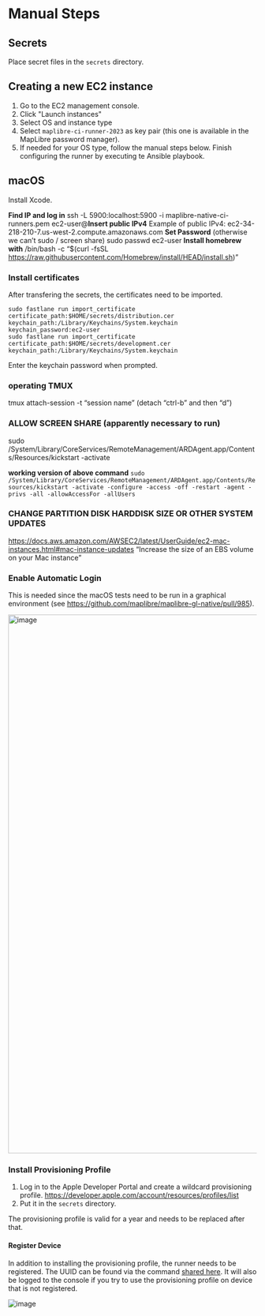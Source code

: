 # Manual Steps

## Secrets

Place secret files in the `secrets` directory.


## Creating a new EC2 instance

1. Go to the EC2 management console.
2. Click "Launch instances"
3. Select OS and instance type
4. Select `maplibre-ci-runner-2023` as key pair (this one is available in the MapLibre password manager).
5. If needed for your OS type, follow the manual steps below. Finish configuring the runner by executing te Ansible playbook.

## macOS

Install Xcode.

**Find IP and log in**
ssh -L 5900:localhost:5900 -i maplibre-native-ci-runners.pem ec2-user@**Insert public IPv4**
Example of public IPv4: ec2-34-218-210-7.us-west-2.compute.amazonaws.com
**Set Password** (otherwise we can’t sudo / screen share)
sudo passwd ec2-user
**Install homebrew with**
/bin/bash -c “$(curl -fsSL https://raw.githubusercontent.com/Homebrew/install/HEAD/install.sh)”

### Install certificates

After transfering the secrets, the certificates need to be imported.

```
sudo fastlane run import_certificate certificate_path:$HOME/secrets/distribution.cer keychain_path:/Library/Keychains/System.keychain keychain_password:ec2-user
sudo fastlane run import_certificate certificate_path:$HOME/secrets/development.cer keychain_path:/Library/Keychains/System.keychain
```

Enter the keychain password when prompted.

### operating TMUX

tmux attach-session -t “session name”
(detach “ctrl-b” and then “d”)

### **ALLOW SCREEN SHARE**  (apparently necessary to run)

sudo /System/Library/CoreServices/RemoteManagement/ARDAgent.app/Contents/Resources/kickstart -activate

**working version of above command**
`sudo /System/Library/CoreServices/RemoteManagement/ARDAgent.app/Contents/Resources/kickstart -activate -configure -access -off -restart -agent -privs -all -allowAccessFor -allUsers`

### CHANGE PARTITION DISK HARDDISK SIZE OR OTHER SYSTEM UPDATES

https://docs.aws.amazon.com/AWSEC2/latest/UserGuide/ec2-mac-instances.html#mac-instance-updates
“Increase the size of an EBS volume on your Mac instance”

### Enable Automatic Login

This is needed since the macOS tests need to be run in a graphical environment (see https://github.com/maplibre/maplibre-gl-native/pull/985).

<img width="1092" alt="image" src="https://user-images.githubusercontent.com/649392/229949956-97f80f3d-9e4d-44aa-87ec-1e78ade85514.png">

### Install Provisioning Profile

1. Log in to the Apple Developer Portal and create a wildcard provisioning profile. https://developer.apple.com/account/resources/profiles/list
2. Put it in the `secrets` directory.

The provisioning profile is valid for a year and needs to be replaced after that.


#### Register Device

In addition to installing the provisioning profile, the runner needs to be registered. The UUID can be found via the command [shared here](https://apple.stackexchange.com/questions/342042/how-can-i-query-the-hardware-uuid-of-a-mac-programmatically-from-a-command-line). It will also be logged to the console if you try to use the provisioning profile on device that is not registered.

![image](https://user-images.githubusercontent.com/649392/235735852-5cb51c48-6e75-49a5-bfd7-eb7f13a2a210.png)
